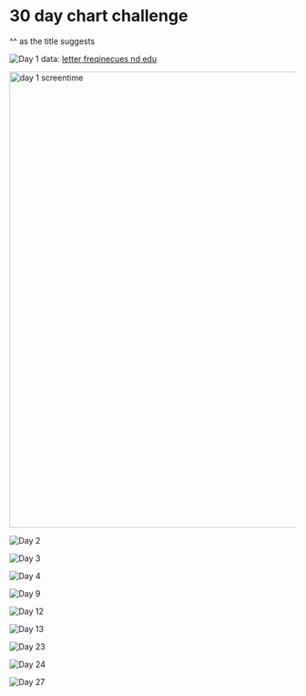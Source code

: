 # 30 day chart challenge
^^ as the title suggests

![Day 1](https://github.com/ClaireBookworm/30daychartchallenge/blob/main/day1-vowels-claire.png)
data: [letter freqinecues nd edu](https://www3.nd.edu/~busiforc/handouts/cryptography/letterfrequencies.html)


<img src="https://github.com/ClaireBookworm/30daychartchallenge/blob/main/day1-parttowhole.png" alt="day 1 screentime" width="800"/>


![Day 2](https://github.com/ClaireBookworm/30daychartchallenge/blob/main/Day%202_%20Pictogram.png)


![Day 3](https://github.com/ClaireBookworm/30daychartchallenge/blob/main/Day%203_%20History.png)

![Day 4](https://github.com/ClaireBookworm/30daychartchallenge/blob/main/Day%204_%20Magical.png)

![Day 9](https://github.com/ClaireBookworm/30daychartchallenge/blob/main/Day%209_%20Statistics.png)

![Day 12](https://github.com/ClaireBookworm/30daychartchallenge/blob/main/Day%2012_%20Strips%20(gene%20expression).png)

![Day 13](https://github.com/ClaireBookworm/30daychartchallenge/blob/main/Day%2013_%20Correlation.png0)

![Day 23](https://github.com/ClaireBookworm/30daychartchallenge/blob/main/Day%2023_%20Tiles.png)

![Day 24](https://github.com/ClaireBookworm/30daychartchallenge/blob/main/Day%2024_%20Monochrome.png)

![Day 27](https://github.com/ClaireBookworm/30daychartchallenge/blob/main/Day%2027_%20Educational.png)


